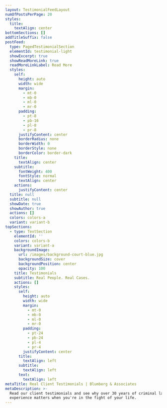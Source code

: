 ```yaml
---
layout: TestimonialFeedLayout
numOfPostsPerPage: 20
styles:
  title:
    textAlign: center
bottomSections: []
addTitleSuffix: false
postFeed:
  type: PagedTestimonialSection
  elementId: testimonial-light
  showExcerpt: true
  showReadMoreLink: true
  readMoreLinkLabel: Read More
  styles:
    self:
      height: auto
      width: wide
      margin:
        - mt-0
        - mb-0
        - ml-0
        - mr-0
      padding:
        - pt-8
        - pb-16
        - pl-8
        - pr-8
      justifyContent: center
      borderRadius: none
      borderWidth: 0
      borderStyle: none
      borderColor: border-dark
    title:
      textAlign: center
    subtitle:
      fontWeight: 400
      fontStyle: normal
      textAlign: center
    actions:
      justifyContent: center
  title: null
  subtitle: null
  showDate: true
  showAuthor: true
  actions: []
  colors: colors-a
  variant: variant-b
topSections:
  - type: TextSection
    elementId: ''
    colors: colors-b
    variant: variant-a
    backgroundImage:
      url: /images/background-court-blue.jpg
      backgroundSize: cover
      backgroundPosition: center
      opacity: 100
    title: Testimonials
    subtitle: Real People. Real Cases.
    actions: []
    styles:
      self:
        height: auto
        width: wide
        margin:
          - mt-0
          - mb-0
          - ml-0
          - mr-0
        padding:
          - pt-24
          - pb-24
          - pl-4
          - pr-4
        justifyContent: center
      title:
        textAlign: left
      subtitle:
        textAlign: left
      text:
        textAlign: left
metaTitle: Real Client Testimonials | Blumberg & Associates
metaDescription: >-
  Read our client testimonials and see why over 30 years of criminal law
  experience matters when you're in the fight of your life.
---
```


